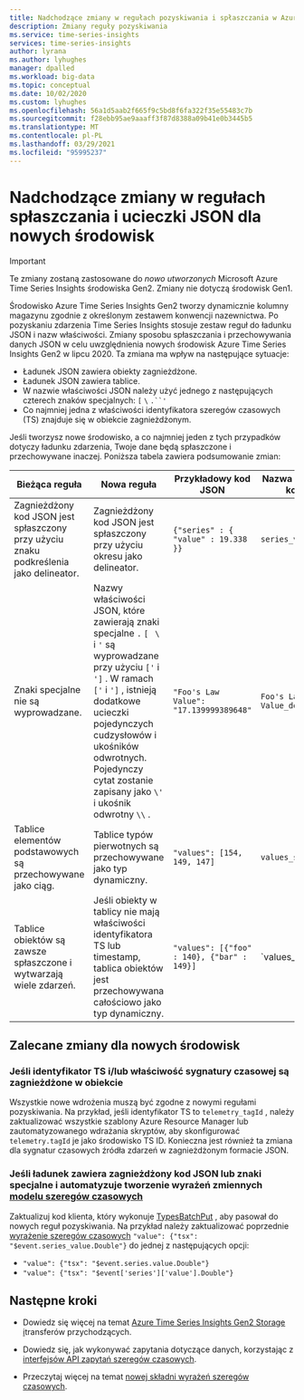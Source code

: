 ```yaml
---
title: Nadchodzące zmiany w regułach pozyskiwania i spłaszczania w Azure Time Series Insights Gen2 | Microsoft Docs
description: Zmiany reguły pozyskiwania
ms.service: time-series-insights
services: time-series-insights
author: lyrana
ms.author: lyhughes
manager: dpalled
ms.workload: big-data
ms.topic: conceptual
ms.date: 10/02/2020
ms.custom: lyhughes
ms.openlocfilehash: 56a1d5aab2f665f9c5bd8f6fa322f35e55483c7b
ms.sourcegitcommit: f28ebb95ae9aaaff3f87d8388a09b41e0b3445b5
ms.translationtype: MT
ms.contentlocale: pl-PL
ms.lasthandoff: 03/29/2021
ms.locfileid: "95995237"
---
```

# <a name="upcoming-changes-to-json-flattening-and-escaping-rules-for-new-environments"></a>Nadchodzące zmiany w regułach spłaszczania i ucieczki JSON dla nowych środowisk

> [!IMPORTANT]
> Te zmiany zostaną zastosowane do *nowo utworzonych* Microsoft Azure Time Series Insights środowiska Gen2. Zmiany nie dotyczą środowisk Gen1.

Środowisko Azure Time Series Insights Gen2 tworzy dynamicznie kolumny magazynu zgodnie z określonym zestawem konwencji nazewnictwa. Po pozyskaniu zdarzenia Time Series Insights stosuje zestaw reguł do ładunku JSON i nazw właściwości. Zmiany sposobu spłaszczania i przechowywania danych JSON w celu uwzględnienia nowych środowisk Azure Time Series Insights Gen2 w lipcu 2020. Ta zmiana ma wpływ na następujące sytuacje:

* Ładunek JSON zawiera obiekty zagnieżdżone.
* Ładunek JSON zawiera tablice.
* W nazwie właściwości JSON należy użyć jednego z następujących czterech znaków specjalnych: `[` `\` `.``'`
* Co najmniej jedna z właściwości identyfikatora szeregów czasowych (TS) znajduje się w obiekcie zagnieżdżonym.

Jeśli tworzysz nowe środowisko, a co najmniej jeden z tych przypadków dotyczy ładunku zdarzenia, Twoje dane będą spłaszczone i przechowywane inaczej. Poniższa tabela zawiera podsumowanie zmian:

| Bieżąca reguła | Nowa reguła | Przykładowy kod JSON | Nazwa poprzedniej kolumny | Nazwa nowej kolumny
|---|---| ---| ---|  ---|
| Zagnieżdżony kod JSON jest spłaszczony przy użyciu znaku podkreślenia jako delineator. |Zagnieżdżony kod JSON jest spłaszczony przy użyciu okresu jako delineator.  | ``{"series" : { "value" : 19.338 }}`` | `series_value_double` |`series.value_double` |
| Znaki specjalne nie są wyprowadzane. | Nazwy właściwości JSON, które zawierają znaki specjalne `.` `[`   `\` i `'` są wyprowadzane przy użyciu `['` i `']` . W ramach `['` i `']` , istnieją dodatkowe ucieczki pojedynczych cudzysłowów i ukośników odwrotnych. Pojedynczy cytat zostanie zapisany jako `\'` i ukośnik odwrotny `\\` .  | ```"Foo's Law Value": "17.139999389648"``` | `Foo's Law Value_double` | `['Foo\'s Law Value']_double` |
| Tablice elementów podstawowych są przechowywane jako ciąg. | Tablice typów pierwotnych są przechowywane jako typ dynamiczny.  | `"values": [154, 149, 147]` | `values_string`  | `values_dynamic` |
Tablice obiektów są zawsze spłaszczone i wytwarzają wiele zdarzeń. | Jeśli obiekty w tablicy nie mają właściwości identyfikatora TS lub timestamp, tablica obiektów jest przechowywana całościowo jako typ dynamiczny. | `"values": [{"foo" : 140}, {"bar" : 149}]` | `values_foo_long | values_bar_long` | `values_dynamic` |

## <a name="recommended-changes-for-new-environments"></a>Zalecane zmiany dla nowych środowisk

### <a name="if-your-ts-id-andor-timestamp-property-is-nested-within-an-object"></a>Jeśli identyfikator TS i/lub właściwość sygnatury czasowej są zagnieżdżone w obiekcie

Wszystkie nowe wdrożenia muszą być zgodne z nowymi regułami pozyskiwania. Na przykład, jeśli identyfikator TS to `telemetry_tagId` , należy zaktualizować wszystkie szablony Azure Resource Manager lub zautomatyzowanego wdrażania skryptów, aby skonfigurować `telemetry.tagId` je jako środowisko TS ID. Konieczna jest również ta zmiana dla sygnatur czasowych źródła zdarzeń w zagnieżdżonym formacie JSON.

### <a name="if-your-payload-contains-nested-json-or-special-characters-and-you-automate-authoring-time-series-model-variable-expressions"></a>Jeśli ładunek zawiera zagnieżdżony kod JSON lub znaki specjalne i automatyzuje tworzenie wyrażeń zmiennych [modelu szeregów czasowych](./concepts-model-overview.md)

Zaktualizuj kod klienta, który wykonuje [TypesBatchPut](/rest/api/time-series-insights/dataaccessgen2/timeseriestypes/executebatch#typesbatchput) , aby pasował do nowych reguł pozyskiwania. Na przykład należy zaktualizować poprzednie [wyrażenie szeregów czasowych](/rest/api/time-series-insights/reference-time-series-expression-syntax) `"value": {"tsx": "$event.series_value.Double"}` do jednej z następujących opcji:

* `"value": {"tsx": "$event.series.value.Double"}`
* `"value": {"tsx": "$event['series']['value'].Double"}`

## <a name="next-steps"></a>Następne kroki

* Dowiedz się więcej na temat [Azure Time Series Insights Gen2 Storage i](./concepts-ingestion-overview.md)transferów przychodzących.

* Dowiedz się, jak wykonywać zapytania dotyczące danych, korzystając z [interfejsów API zapytań szeregów czasowych](./concepts-query-overview.md).

* Przeczytaj więcej na temat [nowej składni wyrażeń szeregów czasowych](/rest/api/time-series-insights/reference-time-series-expression-syntax).